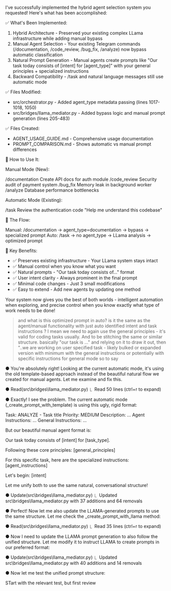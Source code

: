I've successfully implemented the hybrid agent selection system you requested! Here's what has been accomplished:

  ✅ What's Been Implemented:

  1. Hybrid Architecture - Preserved your existing complex LLama infrastructure while adding manual bypass
  2. Manual Agent Selection - Your existing Telegram commands (/documentation, /code_review, /bug_fix, /analyze) now
   bypass automatic classification
  3. Natural Prompt Generation - Manual agents create prompts like "Our task today consists of [intent] for
  [agent_type]" with your general principles + specialized instructions
  4. Backward Compatibility - /task and natural language messages still use automatic mode

  ✅ Files Modified:

  - src/orchestrator.py - Added agent_type metadata passing (lines 1017-1018, 1050)
  - src/bridges/llama_mediator.py - Added bypass logic and manual prompt generation (lines 205-483)

  ✅ Files Created:

  - AGENT_USAGE_GUIDE.md - Comprehensive usage documentation
  - PROMPT_COMPARISON.md - Shows automatic vs manual prompt differences

  🎯 How to Use It:

  Manual Mode (New):

  /documentation Create API docs for auth module
  /code_review Security audit of payment system
  /bug_fix Memory leak in background worker
  /analyze Database performance bottlenecks

  Automatic Mode (Existing):

  /task Review the authentication code
  "Help me understand this codebase"

  🔄 The Flow:

  Manual: /documentation → agent_type=documentation → bypass → specialized prompt
  Auto:   /task → no agent_type → LLama analysis → optimized prompt

  🎨 Key Benefits:

  - ✅ Preserves existing infrastructure - Your LLama system stays intact
  - ✅ Manual control when you know what you want
  - ✅ Natural prompts - "Our task today consists of..." format
  - ✅ User intent clarity - Always prominent in the final prompt
  - ✅ Minimal code changes - Just 3 small modifications
  - ✅ Easy to extend - Add new agents by updating one method

  Your system now gives you the best of both worlds - intelligent automation when exploring, and precise control
  when you know exactly what type of work needs to be done!

> and what is this optimized prompt in auto? is it the same as the agent/manual functionality with just auto
  identified intent and task instructions ? I mean we need to again use the general principles - it's valid for coding
   tasks usually. And to be stitching the same or similar structure. basically "our task is ..." and relying on it to
  draw it out, then "..we are working on user specified task - likely bulked or expanded version with minimum with the
   general instructions or potentially with specific instructions for general mode so to say

● You're absolutely right! Looking at the current automatic mode, it's using the old template-based approach instead
   of the beautiful natural flow we created for manual agents. Let me examine and fix this.

● Read(src\bridges\llama_mediator.py)
  ⎿  Read 50 lines (ctrl+r to expand)

● Exactly! I see the problem. The current automatic mode (_create_prompt_with_template) is using this ugly, rigid
  format:

  Task: ANALYZE - Task title
  Priority: MEDIUM
  Description: ...
  Agent Instructions: ...
  General Instructions: ...

  But our beautiful manual agent format is:

  Our task today consists of [intent] for [task_type].

  Following these core principles:
  [general_principles]

  For this specific task, here are the specialized instructions:
  [agent_instructions]

  Let's begin: [intent]

  Let me unify both to use the same natural, conversational structure!

● Update(src\bridges\llama_mediator.py)
  ⎿  Updated src\bridges\llama_mediator.py with 37 additions and 64 removals
       

● Perfect! Now let me also update the LLAMA-generated prompts to use the same structure. Let me check the
  _create_prompt_with_llama method:

● Read(src\bridges\llama_mediator.py)
  ⎿  Read 35 lines (ctrl+r to expand)

● Now I need to update the LLAMA prompt generation to also follow the unified structure. Let me modify it to
  instruct LLAMA to create prompts in our preferred format:

● Update(src\bridges\llama_mediator.py)
  ⎿  Updated src\bridges\llama_mediator.py with 40 additions and 14 removals
      

● Now let me test the unified prompt structure:

STart with the relevant test, but first review
